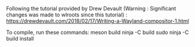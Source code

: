 
Following the tutorial provided by Drew Devault (Warning : Significant changes was made to wlroots since this tutorial) : https://drewdevault.com/2018/02/17/Writing-a-Wayland-compositor-1.html

To compile, run these commands:
    meson build
    ninja -C build
    sudo ninja -C build install
